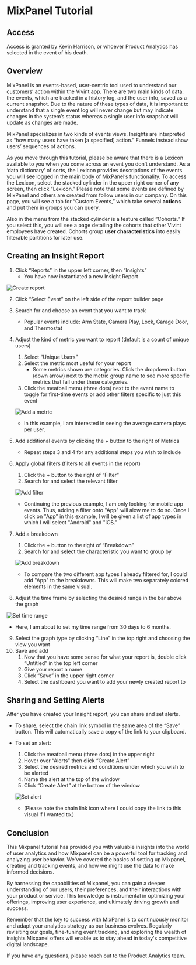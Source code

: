 # MixPanel Tutorial

## Access

Access is granted by Kevin Harrison, or whoever Product Analytics has selected in the event of his death. 

## Overview

MixPanel is an events-based, user-centric tool used to understand our customers’ action within the Vivint app. There are two main kinds of data: the events, which are tracked in a history log, and the user info, saved as a current snapshot. Due to the nature of these types of data, it is important to understand that a single event log will never change but may indicate changes in the system’s status whereas a single user info snapshot will update as changes are made.

MixPanel specializes in two kinds of events views. Insights are interpreted as “how many users have taken [a specified] action.” Funnels instead show users’ sequences of actions. 

As you move through this tutorial, please be aware that there is a Lexicon available to you when you come across an event you don’t understand. As a ‘data dictionary’ of sorts, the Lexicon provides descriptions of the events you will see logged in the main body of MixPanel’s functionality. To access the Lexicon, select the stacked cylinder in the upper right corner of any screen, then click “Lexicon.” Please note that some events are defined by MixPanel and others are created from follow users in our company. On this page, you will see a tab for “Custom Events,” which take several **actions** and put them in groups you can query.

Also in the menu from the stacked cylinder is a feature called “Cohorts.” If you select this, you will see a page detailing the cohorts that other Vivint employees have created. Cohorts group **user characteristics** into easily filterable partitions for later use.

## Creating an Insight Report

1. Click “Reports” in the upper left corner, then “Insights”
    * You have now instantiated a new Insight Report

![Create report](/assets/img/mixpanel_create_report.png)

2. Click “Select Event” on the left side of the report builder page
3. Search for and choose an event that you want to track
    * Popular events include: Arm State, Camera Play, Lock, Garage Door, and Thermostat
4. Adjust the kind of metric you want to report (default is a count of unique users)
    1. Select “Unique Users”
    1. Select the metric most useful for your report
       * Some metrics shown are categories. Click the dropdown button (down arrow) next to the metric group name to see more specific metrics that fall under these categories.
    1. Click the meatball menu (three dots) next to the event name to toggle for first-time events or add other filters specific to just this event
    
    ![Add a metric](/assets/img/mixpanel_add_metric.png)
    
    * In this example, I am interested in seeing  the average camera plays per user.
5. Add additional events by clicking the + button to the right of Metrics
   * Repeat steps 3 and 4 for any additional steps you wish to include
6. Apply global filters (filters to all events in the report)
    1. Click the + button to the right of “Filter”
    1. Search for and select the relevant filter
    
    ![Add filter](/assets/img/mixpanel_filter.png)
    
    * Continuing the previous example, I am only looking for mobile app events. Thus, adding a filter onto "App" will alow me to do so. Once I click on "App" in this example, I will be given a list of app types in which I will select "Android" and "iOS."
7. Add a breakdown
    1. Click the + button to the right of “Breakdown”
    1. Search for and select the characteristic you want to group by
    
    ![Add breakdown](/assets/img/mixpanel_breakdown.png)
    
    * To compare the two different app types I already filtered for, I could add "App" to the breakdowns. This will make two separately colored elements in the same visual.
8. Adjust the time frame by selecting the desired range in the bar above the graph

![Set time range](/assets/img/mixpanel_time_range.png)

* Here, I am about to set my time range from 30 days to 6 months.
9. Select the graph type by clicking “Line” in the top right and choosing the view you want
10. Save and add
    1. Now that you have some sense for what your report is, double click “Untitled” in the top left corner
    1. Give your report a name
    1. Click “Save” in the upper right corner
    1. Select the dashboard you want to add your newly created report to

## Sharing and Setting Alerts

After you have created your Insight report, you can share and set alerts.
- To share, select the chain link symbol in the same area of the “Save” button. This will automatically save a copy of the link to your clipboard.
- To set an alert:
    1. Click the meatball menu (three dots) in the upper right
    2. Hover over “Alerts” then click “Create Alert”
    3. Select the desired metrics and conditions under which you wish to be alerted
    4. Name the alert at the top of the window
    5. Click “Create Alert” at the bottom of the window
    
    ![Set alert](/assets/img/mixpanel_share_alert.png)
    
    * (Please note the chain link icon where I could copy the link to this visual if I wanted to.)

## Conclusion

This Mixpanel tutorial has provided you with valuable insights into the world of user analytics and how Mixpanel can be a powerful tool for tracking and analyzing user behavior. We've covered the basics of setting up Mixpanel, creating and tracking events, and how we might use the data to make informed decisions.

By harnessing the capabilities of Mixpanel, you can gain a deeper understanding of our users, their preferences, and their interactions with your product or service. This knowledge is instrumental in optimizing your offerings, improving user experience, and ultimately driving growth and success.

Remember that the key to success with MixPanel is to continuously monitor and adapt your analytics strategy as our business evolves. Regularly revisiting our goals, fine-tuning event tracking, and exploring the wealth of insights Mixpanel offers will enable us to stay ahead in today's competitive digital landscape.

If you have any questions, please reach out to the Product Analytics team.
